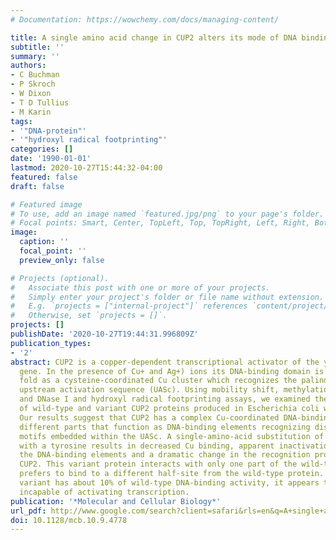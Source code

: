 ```yaml
---
# Documentation: https://wowchemy.com/docs/managing-content/

title: A single amino acid change in CUP2 alters its mode of DNA binding.
subtitle: ''
summary: ''
authors:
- C Buchman
- P Skroch
- W Dixon
- T D Tullius
- M Karin
tags:
- '"DNA-protein"'
- '"hydroxyl radical footprinting"'
categories: []
date: '1990-01-01'
lastmod: 2020-10-27T15:44:32-04:00
featured: false
draft: false

# Featured image
# To use, add an image named `featured.jpg/png` to your page's folder.
# Focal points: Smart, Center, TopLeft, Top, TopRight, Left, Right, BottomLeft, Bottom, BottomRight.
image:
  caption: ''
  focal_point: ''
  preview_only: false

# Projects (optional).
#   Associate this post with one or more of your projects.
#   Simply enter your project's folder or file name without extension.
#   E.g. `projects = ["internal-project"]` references `content/project/deep-learning/index.md`.
#   Otherwise, set `projects = []`.
projects: []
publishDate: '2020-10-27T19:44:31.996809Z'
publication_types:
- '2'
abstract: CUP2 is a copper-dependent transcriptional activator of the yeast CUP1 metallothionein
  gene. In the presence of Cu+ and Ag+) ions its DNA-binding domain is thought to
  fold as a cysteine-coordinated Cu cluster which recognizes the palindromic CUP1
  upstream activation sequence (UASc). Using mobility shift, methylation interference,
  and DNase I and hydroxyl radical footprinting assays, we examined the interaction
  of wild-type and variant CUP2 proteins produced in Escherichia coli with the UASc.
  Our results suggest that CUP2 has a complex Cu-coordinated DNA-binding domain containing
  different parts that function as DNA-binding elements recognizing distinct sequence
  motifs embedded within the UASc. A single-amino-acid substitution of cysteine 11
  with a tyrosine results in decreased Cu binding, apparent inactivation of one of
  the DNA-binding elements and a dramatic change in the recognition properties of
  CUP2. This variant protein interacts with only one part of the wild-type site and
  prefers to bind to a different half-site from the wild-type protein. Although the
  variant has about 10% of wild-type DNA-binding activity, it appears to be completely
  incapable of activating transcription.
publication: '*Molecular and Cellular Biology*'
url_pdf: http://www.google.com/search?client=safari&rls=en&q=A+single+amino+acid+change+in+CUP2+alters+its+mode+of+DNA+binding&ie=UTF-8&oe=UTF-8
doi: 10.1128/mcb.10.9.4778
---
```

